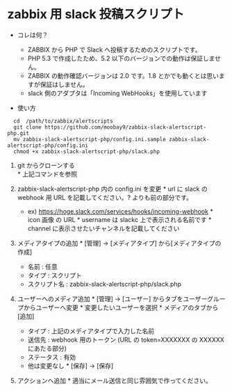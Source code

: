 zabbix 用 slack 投稿スクリプト
===============================

* コレは何？

  * ZABBIX から PHP で Slack へ投稿するためのスクリプトです。
  * PHP 5.3 で作成したため、5.2 以下のバージョンでの動作は保証しません。
  * ZABBIX の動作確認バージョンは 2.0 です。1.8 とかでも動くとは思いますが保証はしません。
  * slack 側のアダプタは「Incoming WebHooks」を使用しています


* 使い方


```
  cd  /path/to/zabbix/alertscripts  
  git clone https://github.com/moobay9/zabbix-slack-alertscript-php.git
  mv zabbix-slack-alertscript-php/config.ini.sample zabbix-slack-alertscript-php/config.ini
  chmod +x zabbix-slack-alertscript-php/slack.php
```
  1. git からクローンする  
    * 上記コマンドを参照

  2. zabbix-slack-alertscript-php 内の config.ini を変更
    * url に slack のwebhook 用 URL を記載してください。? よりも前の部分です。
      * ex) https://hoge.slack.com/services/hooks/incoming-webhook
    * icon 画像 の URL
    * username は slackc 上で表示される名前です
    * channel に表示させたいチャンネルを記載してください

  3. メディアタイプの追加
    * [管理] -> [メディアタイプ] から[メディアタイプの作成]

      * 名前 : 任意
      * タイプ : スクリプト
      * スクリプト名 : zabbix-slack-alertscript-php/slack.php
  
  4. ユーザーへのメディア追加
    * [管理] -> [ユーザー] からタブをユーザーグループからユーザーへ変更
    * 変更したいユーザーを選択
    * メディアのタブから[追加]
      * タイプ : 上記のメディアタイプで入力した名前
      * 送信先 : webhook 用のトークン (URL の token=XXXXXXX の XXXXXX にあたる部分)
      * ステータス : 有効
      * 他は変更なし
    * [保存] -> [保存]

  5. アクションへ追加
    * 適当にメール送信と同じ雰囲気で作ってください。


